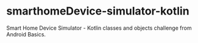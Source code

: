 # smarthomeDevice-simulator-kotlin
Smart Home Device Simulator -  Kotlin classes and objects challenge from Android Basics.
